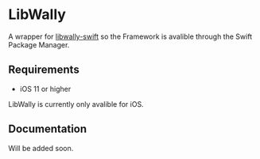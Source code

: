 # LibWally

A wrapper for [libwally-swift](https://github.com/Sjors/libwally-swift) so the Framework is avalible through the Swift Package Manager.

## Requirements

- iOS 11 or higher

LibWally is currently only avalible for iOS.

## Documentation

Will be added soon.
